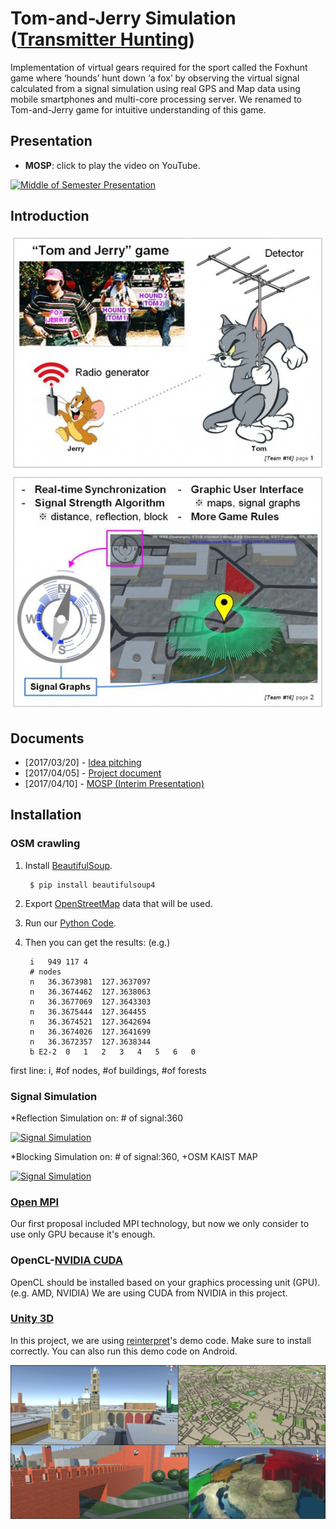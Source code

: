 # Tom-and-Jerry Simulation ([Transmitter Hunting](https://en.wikipedia.org/wiki/Transmitter_hunting))
Implementation of virtual gears required for the sport called the Foxhunt game where ‘hounds’ hunt down ‘a fox’ by observing the virtual signal calculated from a signal simulation using real GPS and Map data using mobile smartphones and multi-core processing server. We renamed to Tom-and-Jerry game for intuitive understanding of this game.

## Presentation
* **MOSP**: click to play the video on YouTube.

[![Middle of Semester Presentation](https://img.youtube.com/vi/RQ_oRsLWNQ4/0.jpg)](https://www.youtube.com/watch?v=RQ_oRsLWNQ4 "Middle of Semester Presentation")

## Introduction
![alt tag](README/introduction.jpg)

## Documents
* [2017/03/20] - [Idea pitching]([2017.3.20]_idea_pitching.pdf)
* [2017/04/05] - [Project document]([2017.4.05]_project_document.pdf)
* [2017/04/10] - [MOSP (Interim Presentation)]([2017.4.10]_middle_of_semester_presentation.pdf)

## Installation
### OSM crawling

1. Install [BeautifulSoup](https://www.crummy.com/software/BeautifulSoup/bs4/doc/#installing-beautiful-soup).

        $ pip install beautifulsoup4

2. Export [OpenStreetMap](http://www.openstreetmap.org/export) data that will be used.
3. Run our [Python Code](OSMcrawling/MapData_Crawling.py).
4. Then you can get the results: (e.g.)

		i	949	117	4
		# nodes
		n	36.3673981	127.3637097
		n	36.3674462	127.3638063
		n	36.3677069	127.3643303
		n	36.3675444	127.364455
		n	36.3674521	127.3642694
		n	36.3674026	127.3641699
		n	36.3672357	127.3638344
		b E2-2	0	1	2	3	4	5	6	0
		
first line: i, #of nodes, #of buildings, #of forests
		
### Signal Simulation
*Reflection Simulation on: # of signal:360

[![Signal Simulation](https://img.youtube.com/vi/6H-wo_vZulA/0.jpg)](https://www.youtube.com/watch?v=6H-wo_vZulA "Signal Simulation")

*Blocking Simulation on: # of signal:360, +OSM KAIST MAP

[![Signal Simulation](https://img.youtube.com/vi/6H-wo_vZulA/0.jpg)](https://www.youtube.com/watch?v=6H-wo_vZulA "Signal Simulation")


### [Open MPI](https://www.open-mpi.org/)
Our first proposal included MPI technology, but now we only consider to use only GPU because it's enough.

### OpenCL-[NVIDIA CUDA](https://developer.nvidia.com/cuda-downloads)
OpenCL should be installed based on your graphics processing unit (GPU). (e.g. AMD, NVIDIA) We are using CUDA from NVIDIA in this project.

### [Unity 3D](https://unity3d.com/)
In this project, we are using [reinterpret](https://github.com/reinterpretcat/utymap/)'s demo code. Make sure to install correctly. You can also run this demo code on Android.

![alt tag](README/reinterpret_utymap.png)


